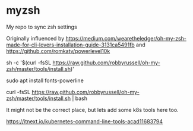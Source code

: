 # myzsh
My repo to sync zsh settings 

Originally influenced by https://medium.com/wearetheledger/oh-my-zsh-made-for-cli-lovers-installation-guide-3131ca5491fb
and https://github.com/romkatv/powerlevel10k

sh -c '$(curl -fsSL https://raw.github.com/robbyrussell/oh-my-zsh/master/tools/install.sh)'

sudo apt install fonts-powerline

curl -fsSL https://raw.github.com/robbyrussell/oh-my-zsh/master/tools/install.sh | bash


It might not be the correct place, but lets add some k8s tools here too.

https://itnext.io/kubernetes-command-line-tools-acad11683794

